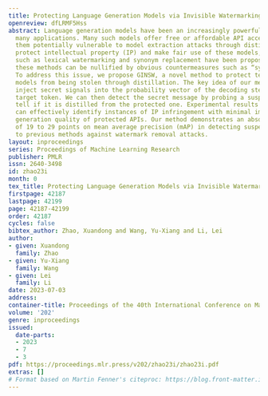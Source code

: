 ```yaml
---
title: Protecting Language Generation Models via Invisible Watermarking
openreview: dfLRMF5Hss
abstract: Language generation models have been an increasingly powerful enabler to
  many applications. Many such models offer free or affordable API access which makes
  them potentially vulnerable to model extraction attacks through distillation. To
  protect intellectual property (IP) and make fair use of these models, various techniques
  such as lexical watermarking and synonym replacement have been proposed. However,
  these methods can be nullified by obvious countermeasures such as “synonym randomization”.
  To address this issue, we propose GINSW, a novel method to protect text generation
  models from being stolen through distillation. The key idea of our method is to
  inject secret signals into the probability vector of the decoding steps for each
  target token. We can then detect the secret message by probing a suspect model to
  tell if it is distilled from the protected one. Experimental results show that GINSW
  can effectively identify instances of IP infringement with minimal impact on the
  generation quality of protected APIs. Our method demonstrates an absolute improvement
  of 19 to 29 points on mean average precision (mAP) in detecting suspects compared
  to previous methods against watermark removal attacks.
layout: inproceedings
series: Proceedings of Machine Learning Research
publisher: PMLR
issn: 2640-3498
id: zhao23i
month: 0
tex_title: Protecting Language Generation Models via Invisible Watermarking
firstpage: 42187
lastpage: 42199
page: 42187-42199
order: 42187
cycles: false
bibtex_author: Zhao, Xuandong and Wang, Yu-Xiang and Li, Lei
author:
- given: Xuandong
  family: Zhao
- given: Yu-Xiang
  family: Wang
- given: Lei
  family: Li
date: 2023-07-03
address: 
container-title: Proceedings of the 40th International Conference on Machine Learning
volume: '202'
genre: inproceedings
issued:
  date-parts:
  - 2023
  - 7
  - 3
pdf: https://proceedings.mlr.press/v202/zhao23i/zhao23i.pdf
extras: []
# Format based on Martin Fenner's citeproc: https://blog.front-matter.io/posts/citeproc-yaml-for-bibliographies/
---
```

